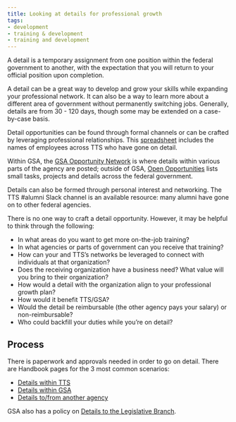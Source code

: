 ```yaml
---
title: Looking at details for professional growth 
tags:
- development
- training & development
- training and development
---
```


A detail is a temporary assignment from one position within the federal government to another, with the expectation that you will return to your official position upon completion. 

A detail can be a great way to develop and grow your skills while expanding your professional network. It can also be a way to learn more about a different area of government without permanently switching jobs. Generally, details are from 30 - 120 days, though some may be extended on a case-by-case basis.

Detail opportunities can be found through formal channels or can be crafted by leveraging professional relationships. This [spreadsheet](https://docs.google.com/spreadsheets/d/1cF8SdNhZSBcZXQy566-ZLO5PWK_nVUYmgUGLGzlfq9k/edit#gid=0) includes the names of employees across TTS who have gone on detail.

Within GSA, the [GSA Opportunity Network](https://docs.google.com/spreadsheets/d/1tvUDjm9bV42kHF7M7C7ZqA1PnI5qICnI4WBqZOMvDbU/edit) is where details within various parts of the agency are posted; outside of GSA, [Open Opportunities](https://openopps.usajobs.gov/) lists small tasks, projects and details across the federal government. 

Details can also be formed through personal interest and networking. The TTS #alumni Slack channel is an available resource: many alumni have gone on to other federal agencies. 

There is no one way to craft a detail opportunity. However, it may be helpful to think through the following:
- In what areas do you want to get more on-the-job training?
- In what agencies or parts of government can you receive that training?
- How can your and TTS’s networks be leveraged to connect with individuals at that organization?
- Does the receiving organization have a business need? What value will you bring to their organization?
- How would a detail with the organization align to your professional growth plan?
- How would it benefit TTS/GSA? 
- Would the detail be reimbursable (the other agency pays your salary) or non-reimbursable?
- Who could backfill your duties while you’re on detail?

## Process
There is paperwork and approvals needed in order to go on detail. There are Handbook pages for the 3 most common scenarios:
- [Details within TTS]({{site.baseurl}}/assignee-detail/#posting-an-internal-role)
- [Details within GSA]({{site.baseurl}}/gsa-details/)
- [Details to/from another agency]({{site.baseurl}}/external-details/#going-on-an-external-detail)

GSA also has a policy on [Details to the Legislative Branch](https://www.gsa.gov/cdnstatic/HRM_9334.2_Detail_of_Employees_%28Posted_Version_-_Signed_on_-_7-8-2016%29_%23CC033627_%28Revised_3-7-2017%29.pdf).
